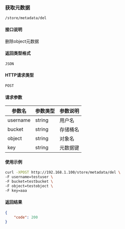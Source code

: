 ### 获取元数据
`/store/metadata/del`

#### 接口说明
删除object元数据

#### 返回类型格式
`JSON`

#### HTTP请求类型
`POST`

#### 请求参数
|参数名|参数类型|参数说明|
|--|--|--|
|username|string|用户名|
|bucket|string|存储桶名|
|object|string|对象名|
|key|string|元数据键|

#### 使用示例
```sh
curl -XPOST http://192.168.1.100/store/metadata/del \
-F username=testuser \
-F bucket=testbucket \
-F object=testobject \
-F key=aaa
```

#### 返回结果
```json
{
	"code":	200
}
```